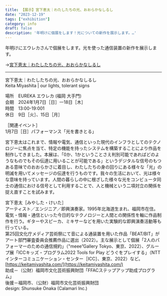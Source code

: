 ```yaml
---
title: 【展示】宮下恵太｜わたしたちの光、おおらかなしるし
date: "2023-12-19"
tags: ["exhibition"]
category: info
draft: false
description: '年明けに個展をします！光についての新作を展示します。…'
---
```


年明けにエウレカさんで個展をします。光を使った通信装置の新作を展示します。

→[宮下恵太｜わたしたちの光、おおらかなしるし](https://eurekafukuoka.com/2041/)

---

宮下恵太｜わたしたちの光、おおらかなしるし<br />
Keita Miyashita | our lights, tolerant signs<br />

場所　EUREKA エウレカ (福岡 大手門)<br />
会期　2024年1月7日［日］一18日［木］<br />
時間　13:00-19:001<br />
休日　9日［火］、15日［月］

［関連イベント］<br />
1月7日［日］パフォーマンス「光を書きとる」

宮下恵太はこれまで、情報や電気、通信といった現代のインフラとしてのテクノロジーに焦点を当て、特定の機能を持ったシステムを構築することにより作品を制作してきました。本展は、「0か、1かということさえ判別可能であればどのようなものでもその伝達に用いることが可能である」というデジタルな信号のもつある意味でのおおらかさに着目し、わたしたちの身の回りにある様々な「光」の明滅を用いてメッセージの伝達を行うものです。我々の生活において、光は様々な意味を持っています。人間の暮らしの中に根ざした様々な光をコンビュータ同士の通信における信号として利用することで、人と機械という二項対立の関係を捉え直すことを試みます。

宮下恵太［みやした・けいた］<br />
アーティスト／エンジニア／即興演奏家。1995年北海道生まれ、福岡市在住。電気・情報・通信といった今日的なテクノロジーと人間との関係性を軸に作品制作を行う。ギターやスピーカ、ミキサーなどを用いた実験的な即興演奏活動等も行っている。<br />
第25回文化庁メディア芸術祭にて音による通装置を用いた作品「BEAT/BIT」がアート部門審査委員会推薦作品に選出（2022）。主な展示として個展「2人のパフォーマーのための通信規約」（"meee”Gallery Tokyo、東京、2022）、グループ展「ICCキッズ・プログラム2022 Tools for Play どうぐをプレイする」（NTTインターコミュニケーション・センター［ICC］、東京、2022）など。<br />
[https://keitamiyashita.com/](https://keitamiyashita.com/)<br />
助成－（公財）福岡市文化芸術振興財団「FFACステップアップ助成プログラム」<br />
後援－福岡市、（公財）福岡市文化芸術振興財団<br />
design: Shunsuke Onaka (Calamari Inc.)
